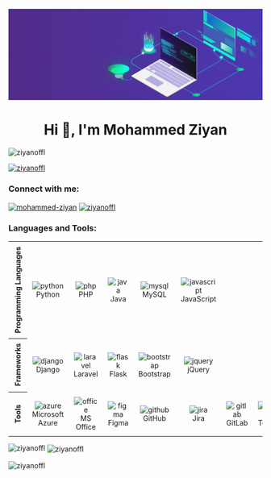 [![MasterHead](img/master_head.gif)](ziyan.epizy.com)
<h1 align="center">Hi 👋, I'm Mohammed Ziyan</h1>
<p align="left"> <img src="https://komarev.com/ghpvc/?username=ziyanoffl&label=Profile%20views&color=0e75b6&style=flat" alt="ziyanoffl" /> </p>

<p align="left"> <a href="https://github.com/ryo-ma/github-profile-trophy"><img src="https://github-profile-trophy.vercel.app/?username=ziyanoffl" alt="ziyanoffl" /></a> </p>

<h3 align="left">Connect with me:</h3>
<p align="left">
    <a href="https://linkedin.com/in/mohammed-ziyan" target="_blank"><img align="center" src="https://raw.githubusercontent.com/rahuldkjain/github-profile-readme-generator/master/src/images/icons/Social/linked-in-alt.svg" alt="mohammed-ziyan" height="30" width="40"></a>
    <a href="https://instagram.com/ziyanoffl" target="_blank"><img align="center" src="https://raw.githubusercontent.com/rahuldkjain/github-profile-readme-generator/master/src/images/icons/Social/instagram.svg" alt="ziyanoffl" height="30" width="40"></a>
</p>


<h3 align="left">Languages and Tools:</h3>

<style>
    table {
      border-collapse: collapse;
    }
    th, td {
      padding: 10px;
      text-align: center;
    }
    th {
      writing-mode: vertical-lr;
      transform: rotate(180deg);
    }
  </style>
  
  <table>
    <tr>
      <th>Programming Languages</th>
      <td><img src="https://www.vectorlogo.zone/logos/python/python-icon.svg" alt="python" width="40" height="40"/><br>Python</td>
      <td><img src="https://www.vectorlogo.zone/logos/php/php-icon.svg" alt="php" width="40" height="40"/><br>PHP</td>
      <td><img src="https://www.vectorlogo.zone/logos/java/java-icon.svg" alt="java" width="40" height="40"/><br>Java</td>
      <td><img src="https://www.vectorlogo.zone/logos/mysql/mysql-icon.svg" alt="mysql" width="40" height="40"/><br>MySQL</td>
      <td><img src="https://www.vectorlogo.zone/logos/javascript/javascript-icon.svg" alt="javascript" width="40" height="40"/><br>JavaScript</td>
      <td></td>
      <td></td>
      <td></td>
      <td></td>
    </tr>
    <tr>
      <th>Frameworks</th>
      <td><img src="https://www.vectorlogo.zone/logos/djangoproject/djangoproject-icon.svg" alt="django" width="40" height="40"/><br>Django</td>
      <td><img src="https://www.vectorlogo.zone/logos/laravel/laravel-icon.svg" alt="laravel" width="40" height="40"/><br>Laravel</td>
      <td><img src="https://www.vectorlogo.zone/logos/pocoo_flask/pocoo_flask-icon.svg" alt="flask" width="40" height="40"/><br>Flask</td>
      <td><img src="https://www.vectorlogo.zone/logos/getbootstrap/getbootstrap-icon.svg" alt="bootstrap" width="40" height="40"/><br>Bootstrap</td>
      <td><img src="https://www.vectorlogo.zone/logos/jquery/jquery-icon.svg" alt="jquery" width="40" height="40"/><br>jQuery</td>
      <td></td>
      <td></td>
      <td></td>
      <td></td>
    </tr>
    <tr>
      <th>Tools</th>
      <td><img src="https://www.vectorlogo.zone/logos/microsoft_azure/microsoft_azure-icon.svg" alt="azure" width="40" height="40"/><br>Microsoft Azure</td>
      <td><img src="https://www.vectorlogo.zone/logos/microsoft_office/microsoft_office-icon.svg" alt="office" width="40" height="40"/><br>MS Office</td>
      <td><img src="https://www.vectorlogo.zone/logos/figma/figma-icon.svg" alt="figma" width="40" height="40"/><br>Figma</td>
      <td><img src="https://www.vectorlogo.zone/logos/github/github-icon.svg" alt="github" width="40" height="40"/><br>GitHub</td>
      <td><img src="https://www.vectorlogo.zone/logos/atlassian_jira/atlassian_jira-icon.svg" alt="jira" width="40" height="40"/><br>Jira</td>
      <td><img src="https://www.vectorlogo.zone/logos/gitlab/gitlab-icon.svg" alt="gitlab" width="40" height="40"/><br>GitLab</td>
      <td><img src="https://www.vectorlogo.zone/logos/terraformio/terraformio-icon.svg" alt="terraform" width="40" height="40"/><br>Terraform</td>
      <td><img src="https://www.vectorlogo.zone/logos/microsoft_powerbi/microsoft_powerbi-icon.svg" alt="powerbi" width="40" height="40"/><br>Power BI</td>
      <td><img src="img/tableau.svg" alt="tableau" width="40" height="40"/><br>Tableau</td>
    </tr>
  </table>
  



<p><img align="left" src="https://github-readme-stats.vercel.app/api/top-langs?username=ziyanoffl&theme=dark&show_icons=true&locale=en&layout=compact" alt="ziyanoffl" /></p>

<p>&nbsp;<img align="center" src="https://github-readme-stats.vercel.app/api?username=ziyanoffl&theme=dark&show_icons=true&locale=en" alt="ziyanoffl" /></p>

<p><img align="center" src="https://github-readme-streak-stats.herokuapp.com/?user=ziyanoffl&theme=dark" alt="ziyanoffl" /></p>
